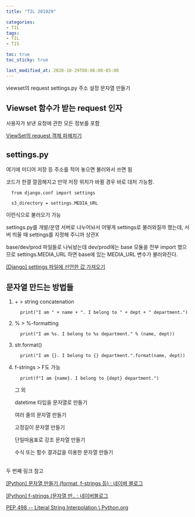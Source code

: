 ```yaml
---
title: "TIL 201029"

categories:
- TIL
tags:
- TIL
- TIS

toc: true
toc_sticky: true

last_modified_at: 2020-10-29T08:06:00-05:00
---
```

viewset의 request settings.py 주소 설정 문자열 만들기

## Viewset 함수가 받는 request 인자

사용자가 보낸 요청에 관한 모든 정보를 포함

[ViewSet의 request 객체 파헤치기](https://show-me-the-money.tistory.com/38)

## settings.py

여기에 미디어 저장 등 주소를 적어 놓으면 불러와서 쓰면 됨

코드가 한결 깔끔해지고 만약 저장 위치가 바뀔 경우 바로 대처 가능함.

      from django.conf import settings
      
      s3_directory = settings.MEDIA_URL

이런식으로 불러오기 가능

settings.py를 개발/운영 서버로 나누어놔서 어떻게 settings로 불러와질까 했는데, 서버 띄울 때 settings를 지정해 주니까 상관X

base/dev/prod 파일들로 나눠놨는데 dev/prod에는 base 모듈을 전부 import 했으므로 settings.MEDIA_URL 하면 base에 있는 MEDIA_URL 변수가 불러와진다.

[\[Django\] settings 파일에 선언한 값 가져오기](https://hyunalee.tistory.com/62)

## 문자열 만드는 방법들

1) \+ \> string concatenation

         print("I am " + name + ". I belong to " + dept + " department.")

2) % > %-formatting

         print("I am %s. I belong to %s department." % (name, dept))
 
3) str.format()
      
         print("I am {}. I belong to {} department.".format(name, dept))

4) f-strings > F도 가능

         print(f"I am {name}. I belong to {dept} department.")

     그 외
  
     datetime 타입을 문자열로 만들기
    
     여러 줄의 문자열 만들기

     고정길이 문자열 만들기

     단일따옴표로 강조 문자열 만들기

     수식 또는 함수 결과값을 이용한 문자열 만들기

  <br/>
  두 번째 링크 참고
  
[\[Python\] 문자열 만들기 (format, f-strings 등) : 네이버 블로그](https://m.blog.naver.com/wideeyed/221789911275)

[\[Python\] f-strings (문자열 만.. : 네이버블로그](https://blog.naver.com/wideeyed/221789949278)

[PEP 498 -- Literal String Interpolation \ Python.org](https://www.python.org/dev/peps/pep-0498/)
